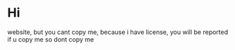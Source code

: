 # Hi 
website,
but you cant copy me, 
because i have license,
you will be reported if u copy me
so dont copy me
